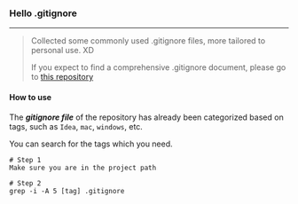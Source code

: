 ### Hello .gitignore

<hr>

> Collected some commonly used .gitignore files, more tailored to personal use. XD
>
> If you expect to find a comprehensive .gitignore document, please go to [this repository](https://github.com/github/gitignore)



#### How to use

The ***gitignore file*** of the repository has already been categorized based on tags, such as `Idea`, `mac`, `windows`, etc.

You can search for the tags which you need.

```shell
# Step 1
Make sure you are in the project path

# Step 2
grep -i -A 5 [tag] .gitignore
```



